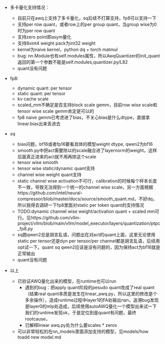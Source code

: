 * 多卡量化支持情况：
    * 目前只在awq上支持了多卡量化，sq后续不打算支持，fp8可以支持一下
    * 支持per row quant，或者row上的per group quant，当group wise为0时为per row quant
    * 支持zero point即asym量化
    * 支持8xint4 weight pack为int32 weight
    * kernel为naive kernel，python dq + torch matmul
    * bug: nn.Module也有self.modules属性，所以AwqQuantizer的init_quant返回的第一个参数不能是self.modules,quantizer.py/L82
    * quant没有问题
* fp8:
    * dynamic quant: per tensor
    * static quant: per tensor
    * kv cache scale
    * scaled_mm不确定是否支持block scale gemm，目前row wise scale和tensor wise scale gemm肯定是可以的
    * fp8 naive gemm已考虑进了bias，不关心bias是什么dtype，直接拿linear.bias出来丢进去
    
* sq
    * bias问题，bf16或者fp16要看具体的模型weight dtype, qwen2为bf16
    * smooth.py中把act需要除以的scale融合进了layernorm的weight，这样后面真正进来的act就不用再除这个scale
    * tensor wise smooth
    * tensor wise static/dynamic quant支持
    * channel wise weight quant支持
    * static channel wise activation不可行，calibration的时候每个样本长度不一致，导致无法得到一个统一的channel wise scale，另一方面根据https://github.com/intel/neural-compressor/blob/master/docs/source/smooth_quant.md，不好dq，所以我得去调研一下fp8里面对static per token quant的支持情况
    * TODO:dynamic channel wise weight/activation quant + scaled mm可行。见https://github.com/vllm-project/vllm/blob/main/vllm/model_executor/layers/quantization/ptpc_fp8.py
    * sq跑qwen2总是胡言乱语，问题出在对act的quant上面，这里无论使用static per tensor还是dyn per tensor/per channel都是胡言乱语，后续用opt试一下。quant sq qwen2应该是没有问题的，因为保持act为bf16就是正常输出
    * quant没有问题
* 以上
    * 已验证AWQ量化出来的模型，在runtime也可以run
        * 遇到的bug：把apply quant阶段的pesudo quant改成了real quant（结果real quant本质是发生在linear_awq.py，所以这里的修改是个多余操作），造成runtime过程中layer1的FA处输出nan，追溯bug发现是layer0的mlp处造成，后续使用autoAWQ量化一个模型出来试一下我们的runtime发现ok，于是定位到是quant有问题，最终rootcause，
        * 已解释linear awq.py处为什么要scales * zeros
    * 可以非常轻松的在nn_models里面添加支持的模型，见models/how toadd new model.md